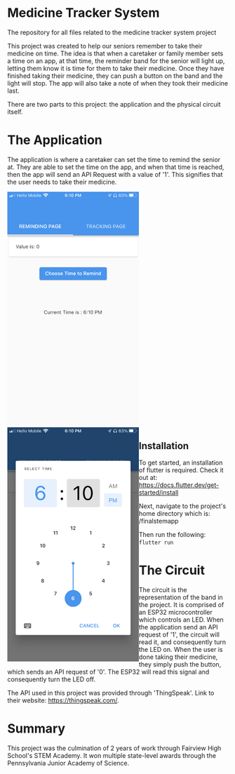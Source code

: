 # Medicine Tracker System
The repository for all files related to the medicine tracker system project

This project was created to help our seniors remember to take their medicine on time. The idea is that when a caretaker or family member sets a time on an app, at that time, the reminder band for the senior will light up, letting them know it is time for them to take their medicine. Once they have finished taking their medicine, they can push a button on the band and the light will stop. The app will also take a note of when they took their medicine last.

There are two parts to this project: the application and the physical circuit itself. 

# The Application 

The application is where a caretaker can set the time to remind the senior at. They are able to set the time on the app, and when that time is reached, then the app will send an API Request with a value of '1'. This signifies that the user needs to take their medicine. 

<img width="300px" src="https://github.com/aTuraga30/Medicine-Tracker-System/blob/main/app%20images/app_page1.PNG?raw=true">
<img align="left" width="300px" src="https://github.com/aTuraga30/Medicine-Tracker-System/blob/main/app%20images/app_page2.PNG?raw=true"> 

## Installation 

To get started, an installation of flutter is required. Check it out at: https://docs.flutter.dev/get-started/install

Next, navigate to the project's home directory which is: /finalstemapp

Then run the following:
`flutter run`

# The Circuit 

The circuit is the representation of the band in the project. It is comprised of an ESP32 microcontroller which controls an LED. When the application send an API request of '1', the circuit will read it, and consequently turn the LED on. When the user is done taking their medicine, they simply push the button, which sends an API request of '0'. The ESP32 will read this signal and consequently turn the LED off. 

The API used in this project was provided through 'ThingSpeak'. Link to their website: https://thingspeak.com/.

# Summary

This project was the culmination of 2 years of work through Fairview High School's STEM Academy. It won multiple state-level awards through the Pennsylvania Junior Academy of Science. 
